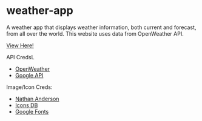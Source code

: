 # weather-app
A weather app that displays weather information, both current and forecast, from all over the world. This website uses data from OpenWeather API. 

[View Here!](https://djl2e.github.io/weather-app/)

API CredsL
- [OpenWeather](https://openweathermap.org/)
- [Google API](https://developers.google.com/maps/documentation/timezone/overview)

Image/Icon Creds:
- [Nathan Anderson](https://unsplash.com/photos/L95xDkSSuWw)
- [Icons DB](https://www.iconsdb.com/)
- [Google Fonts](https://fonts.google.com/)